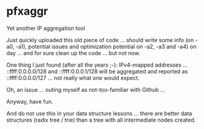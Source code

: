 # pfxaggr
Yet another IP aggregation tool

Just quickly uploaded this old piece of code ... should write some info (on -a0, -a1), potential issues and optimization potential on -a2, -a3 and -a4) on day ... and for sure clean up the code ... but not now.

One thing I just found (after all the years ;-): IPv4-mapped addresses ... ::ffff:0.0.0.0/128 and ::ffff:0.0.0.1/128 will be aggregated and reported as ::ffff:0.0.0.0/127 ... not really what one would expect.

Oh, an issue ... outing myself as not-too-familiar with Github ...

Anyway, have fun. 

And do not use this in your data structure lessons ... there are better data structures (radix tree / trie) than a tree with all intermediate nodes created.
